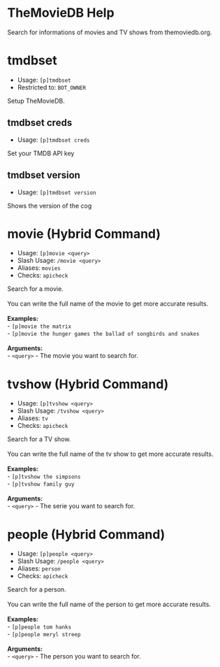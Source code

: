 # TheMovieDB Help

Search for informations of movies and TV shows from themoviedb.org.

# tmdbset
 - Usage: `[p]tmdbset`
 - Restricted to: `BOT_OWNER`

Setup TheMovieDB.

## tmdbset creds
 - Usage: `[p]tmdbset creds`

Set your TMDB API key

## tmdbset version
 - Usage: `[p]tmdbset version`

Shows the version of the cog

# movie (Hybrid Command)
 - Usage: `[p]movie <query>`
 - Slash Usage: `/movie <query>`
 - Aliases: `movies`
 - Checks: `apicheck`

Search for a movie.<br/><br/>You can write the full name of the movie to get more accurate results.<br/><br/>**Examples:**<br/>- `[p]movie the matrix`<br/>- `[p]movie the hunger games the ballad of songbirds and snakes`<br/><br/>**Arguments:**<br/>- `<query>` - The movie you want to search for.

# tvshow (Hybrid Command)
 - Usage: `[p]tvshow <query>`
 - Slash Usage: `/tvshow <query>`
 - Aliases: `tv`
 - Checks: `apicheck`

Search for a TV show.<br/><br/>You can write the full name of the tv show to get more accurate results.<br/><br/>**Examples:**<br/>- `[p]tvshow the simpsons`<br/>- `[p]tvshow family guy`<br/><br/>**Arguments:**<br/>- `<query>` - The serie you want to search for.

# people (Hybrid Command)
 - Usage: `[p]people <query>`
 - Slash Usage: `/people <query>`
 - Aliases: `person`
 - Checks: `apicheck`

Search for a person.<br/><br/>You can write the full name of the person to get more accurate results.<br/><br/>**Examples:**<br/>- `[p]people tom hanks`<br/>- `[p]people meryl streep`<br/><br/>**Arguments:**<br/>- `<query>` - The person you want to search for.

